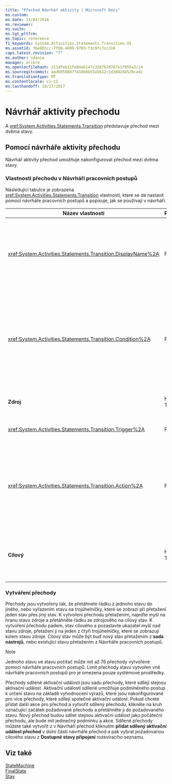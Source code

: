 ```yaml
---
title: "Přechod Návrhář aktivity | Microsoft Docs"
ms.custom: 
ms.date: 11/04/2016
ms.reviewer: 
ms.suite: 
ms.tgt_pltfrm: 
ms.topic: reference
f1_keywords: System.Activities.Statements.Transition.UI
ms.assetid: f6e8b5cc-7fb8-4699-9703-f3c9fc7cc316
caps.latest.revision: "7"
ms.author: sdanie
manager: erikre
ms.openlocfilehash: 211dfeb11fe04ab147c330fb70787e17955a3c14
ms.sourcegitcommit: aadb9588877418b8b55a5612c1d3842d4520ca4c
ms.translationtype: MT
ms.contentlocale: cs-CZ
ms.lasthandoff: 10/27/2017
---
```

# <a name="transition-activity-designer"></a>Návrhář aktivity přechodu
A <xref:System.Activities.Statements.Transition> představuje přechod mezi dvěma stavy.  
  
## <a name="using-the-transition-activity-designer"></a>Pomocí návrháře aktivity přechodu  
 Návrhář aktivity přechod umožňuje nakonfigurovat přechod mezi dvěma stavy.  
  
### <a name="transition-properties-in-the-workflow-designer"></a>Vlastnosti přechodu v Návrháři pracovních postupů  
 Následující tabulce je zobrazena <xref:System.Activities.Statements.Transition> vlastnosti, které se dá nastavit pomocí návrháře pracovních postupů a popisuje, jak se používají v návrháři.  
  
|Název vlastnosti|Požadováno|Použití|  
|-------------------|--------------|-----------|  
|<xref:System.Activities.Statements.Transition.DisplayName%2A>|False|Určuje popisný název <xref:System.Activities.Statements.Transition> Návrhář aktivity. Výchozí hodnota je **T1**. Hodnota se dá upravit v tabulce vlastností v hlavičce návrháře rozšířené přechod a v záhlaví části akce v Návrháři rozšířené přechodu. <xref:System.Activities.Activity.DisplayName%2A> Se používá v cestě, která se zobrazí v horní části návrháře pracovních postupů.<br /><br /> I když <xref:System.Activities.Activity.DisplayName%2A> striktně nevyžaduje, je osvědčeným postupem použít.|  
|<xref:System.Activities.Statements.Transition.Condition%2A>|False|Pokud je k dispozici, určuje výraz, který se musí vyhodnotit **True** před ovládací prvek předává do cílového stavu. Tento stav se dá upravit v tabulce vlastností a v Návrháři rozšířené přechodu. Více podmínek v sdílené přechod jsou vyhodnocovány v pořadí, ve kterém se zobrazí v Návrháři přechod. **Poznámka:** Všimněte si, že pokud <xref:System.Activities.Statements.Transition.Condition%2A> přechodu se vyhodnocuje **False** (nebo všechny podmínky přechod sdílené aktivační událost vyhodnocení **False**), bude přechodu není dojde k a bude ho přeplánovat všechny aktivační události pro všechny přechody ze stavu. V tomto kurzu, nemůže tato situace nastat z důvodu způsob, jak jsou nakonfigurované podmínky (máme konkrétní akce na tom, jestli odhad správný nebo nesprávné).|  
|**Zdroj**|Hodnota TRUE|Označuje stav, ze kterého pochází tento přechod. Kliknutím na jméno stavu zdroje přepínačů návrháře zobrazení rozšířené zobrazení tohoto stavu. Tato hodnota nastavena při přechodu je vytvořena a nelze je změnit.|  
|<xref:System.Activities.Statements.Transition.Trigger%2A>|False|Určuje aktivity, jejichž dokončení zahájí přechodu. Pokud chcete nastavit tuto aktivitu, přetáhněte ji na aktivitu ze **sada nástrojů** a umístěte jej do **aktivační událost** části přechodu.|  
|<xref:System.Activities.Statements.Transition.Action%2A>|False|Určuje aktivity, která se spustí po dokončení aktivity aktivační události a <xref:System.Activities.Statements.Transition.Condition%2A>, pokud existuje, vyhodnotí jako **true**. Tato aktivita se spustí, až po přechodu do cílového stavu, <xref:System.Activities.Statements.State.Exit%2A> aktivita pro zdroj stavu, pokud existuje, je spuštěna. Po rozbalení návrháře přechod tato hodnota se dá nastavit tak, že přetáhnete aktivitu z **sada nástrojů** a vyřadit ho do **akce** části přechodu. Může existovat více akcí pro jediný přechod. Jednotlivé akce lze rozšířit a sjednané a můžete seřadit kliknutím na tlačítko nahoru nebo dolů šipka na akci pokud existuje více akcí v přechodu.|  
|**Cílový**|Hodnota TRUE|Označuje stav, která stavu počítač přejde do po dokončení přechodu. To odpovídá <xref:System.Activities.Statements.Transition.To%2A> vlastnost přechodu v objektovém modelu. Kliknutím na název cílového stavu přepínačů návrháře zobrazení rozšířené zobrazení tohoto stavu. Tato hodnota nastavena při přechodu je vytvořen a přetáhněte šipku, která se připojuje přechod do stavu cílového v Návrháři lze změnit.|  
  
### <a name="creating-transitions"></a>Vytváření přechody  
 Přechody jsou vytvořeny tak, že přetáhnete řádku z jednoho stavu do jiného, nebo vyřazením stavu na trojúhelníčky, které se zobrazí při přetažení jeden stav přes jiný stav. K vytvoření přechodu přetažením, najeďte myší na hranu stavu zdroje a přetáhněte řádku ze zdrojového na cílový stav. K vytvoření přechodu pádem, stav cílového a pozastavte ukazatel myši nad stavu zdroje, přetažení ji na jeden z čtyři trojúhelníčky, které se zobrazují kolem stavu zdroje. Cílový stav může být buď nový stav přetažením z **sada nástrojů**, nebo existující stavu přetažením z Návrháře pracovních postupů.  
  
> [!NOTE]
>  Jednoho stavu ve stavu počítač může mít až 76 přechody vytvořené pomocí návrháře pracovních postupů. Limit přechody stavu vytvořen vně návrháře pracovních postupů pro je omezena pouze systémové prostředky.  
  
 Přechody sdílené aktivační události jsou sadu přechody, které sdílejí stejnou aktivační událost. Aktivační události sdílené umožňuje podmíněného postup k určení stavu na základě vyhodnocení výrazů, které jsou nakonfigurované pro více přechody, které sdílejí společné aktivační událost. Pokud chcete přidat další akce pro přechod a vytvořit sdílený přechodu, klikněte na kruh označující začátek požadované přechodu a přetáhněte ji do požadovaného stavu. Nový přechod budou sdílet stejnou aktivační událost jako počáteční přechodu, ale bude mít jedinečný podmínku a akce. Sdílené přechody můžete také vytvořit z v Návrháři přechod kliknutím **přidat sdílený aktivační událost přechod** v dolní části návrháře přechod a pak vybrat požadovanou cílového stavu z  **Dostupné stavy připojení** rozevíracího seznamu.  
  
## <a name="see-also"></a>Viz také  
 [StateMachine](../workflow-designer/statemachine-activity-designer.md)   
 [FinalState](../workflow-designer/finalstate-activity-designer.md)   
 [Stav](../workflow-designer/state-activity-designer.md)